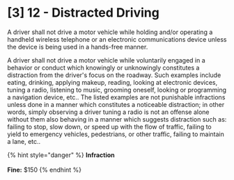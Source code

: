 # \[3] 12 - Distracted Driving

A driver shall not drive a motor vehicle while holding and/or operating a handheld wireless telephone or an electronic communications device unless the device is being used in a hands-free manner.

A driver shall not drive a motor vehicle while voluntarily engaged in a behavior or conduct which knowingly or unknowingly constitutes a distraction from the driver's focus on the roadway. Such examples include eating, drinking, applying makeup, reading, looking at electronic devices, tuning a radio, listening to music, grooming oneself, looking or programming a navigation device, etc.. The listed examples are not punishable infractions unless done in a manner which constitutes a noticeable distraction; in other words, simply observing a driver tuning a radio is not an offense alone without them also behaving in a manner which suggests distraction such as: failing to stop, slow down, or speed up with the flow of traffic, failing to yield to emergency vehicles, pedestrians, or other traffic, failing to maintain a lane, etc..&#x20;

{% hint style="danger" %}
**Infraction** \
\
**Fine:** $150
{% endhint %}
